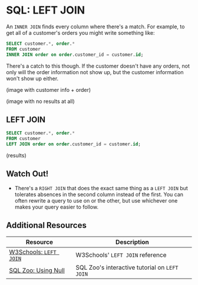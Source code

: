 # SQL: LEFT JOIN

An `INNER JOIN` finds every column where there's a match. For example, to get all of a customer's orders you might write something like:

```sql
SELECT customer.*, order.*
FROM customer
INNER JOIN order on order.customer_id = customer.id;
```

There's a catch to this though. If the customer doesn't have any orders, not only will the order information not show up, but the customer information won't show up either.

(image with customer info + order)

(image with no results at all)

## LEFT JOIN

```sql
SELECT customer.*, order.*
FROM customer
LEFT JOIN order on order.customer_id = customer.id;
```

(results)

## Watch Out!

* There's a `RIGHT JOIN` that does the exact same thing as a `LEFT JOIN` but tolerates absences in the second column instead of the first. You can often rewrite a query to use on or the other, but use whichever one makes your query easier to follow.

## Additional Resources

| Resource | Description |
| --- | --- |
| [W3Schools: `LEFT JOIN`](https://www.w3schools.com/sql/sql_join_left.asp) | W3Schools' `LEFT JOIN` reference |
| [SQL Zoo: Using Null](https://sqlzoo.net/wiki/Using_Null) | SQL Zoo's interactive tutorial on `LEFT JOIN` |
